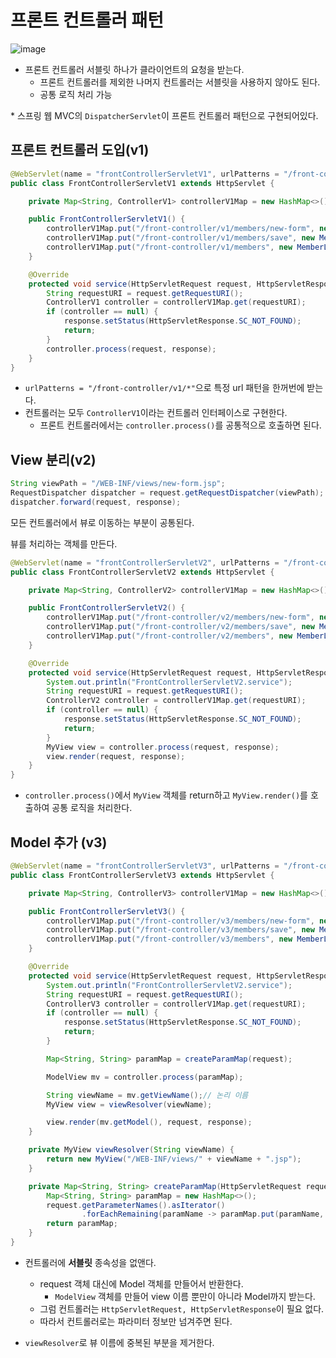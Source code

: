 # 프론트 컨트롤러 패턴

![image](https://user-images.githubusercontent.com/52124204/131318539-234704bb-001d-4c7d-b228-9199873b31fc.png)

- 프론트 컨트롤러 서블릿 하나가 클라이언트의 요청을 받는다.
  - 프론트 컨트롤러를 제외한 나머지 컨트롤러는 서블릿을 사용하지 않아도 된다.
  - 공통 로직 처리 가능

\* 스프링 웹 MVC의 `DispatcherServlet`이 프론트 컨트롤러 패턴으로 구현되어있다.



## 프론트 컨트롤러 도입(v1)

```java
@WebServlet(name = "frontControllerServletV1", urlPatterns = "/front-controller/v1/*")
public class FrontControllerServletV1 extends HttpServlet {

    private Map<String, ControllerV1> controllerV1Map = new HashMap<>();

    public FrontControllerServletV1() {
        controllerV1Map.put("/front-controller/v1/members/new-form", new MemberFormControllerV1());
        controllerV1Map.put("/front-controller/v1/members/save", new MemberSaveControllerV1());
        controllerV1Map.put("/front-controller/v1/members", new MemberListControllerV1());
    }

    @Override
    protected void service(HttpServletRequest request, HttpServletResponse response) throws ServletException, IOException {
        String requestURI = request.getRequestURI();
        ControllerV1 controller = controllerV1Map.get(requestURI);
        if (controller == null) {
            response.setStatus(HttpServletResponse.SC_NOT_FOUND);
            return;
        }
        controller.process(request, response);
    }
}

```

- `urlPatterns = "/front-controller/v1/*"`으로 특정 url 패턴을 한꺼번에 받는다.
- 컨트롤러는 모두 `ControllerV1`이라는 컨트롤러 인터페이스로 구현한다.
  - 프론트 컨트롤러에서는 `controller.process()`를 공통적으로 호출하면 된다.

## View 분리(v2)

```java
String viewPath = "/WEB-INF/views/new-form.jsp";
RequestDispatcher dispatcher = request.getRequestDispatcher(viewPath);
dispatcher.forward(request, response);
```

모든 컨트롤러에서 뷰로 이동하는 부분이 공통된다.

뷰를 처리하는 객체를 만든다.

```java
@WebServlet(name = "frontControllerServletV2", urlPatterns = "/front-controller/v2/*")
public class FrontControllerServletV2 extends HttpServlet {

    private Map<String, ControllerV2> controllerV1Map = new HashMap<>();

    public FrontControllerServletV2() {
        controllerV1Map.put("/front-controller/v2/members/new-form", new MemberFormControllerV2());
        controllerV1Map.put("/front-controller/v2/members/save", new MemberSaveControllerV2());
        controllerV1Map.put("/front-controller/v2/members", new MemberListControllerV2());
    }

    @Override
    protected void service(HttpServletRequest request, HttpServletResponse response) throws ServletException, IOException {
        System.out.println("FrontControllerServletV2.service");
        String requestURI = request.getRequestURI();
        ControllerV2 controller = controllerV1Map.get(requestURI);
        if (controller == null) {
            response.setStatus(HttpServletResponse.SC_NOT_FOUND);
            return;
        }
        MyView view = controller.process(request, response);
        view.render(request, response);
    }
}

```

- `controller.process()`에서 `MyView` 객체를 return하고 `MyView.render()`를 호출하여 공통 로직을 처리한다.



## Model 추가 (v3)

```java
@WebServlet(name = "frontControllerServletV3", urlPatterns = "/front-controller/v3/*")
public class FrontControllerServletV3 extends HttpServlet {

    private Map<String, ControllerV3> controllerV1Map = new HashMap<>();

    public FrontControllerServletV3() {
        controllerV1Map.put("/front-controller/v3/members/new-form", new MemberFormControllerV3());
        controllerV1Map.put("/front-controller/v3/members/save", new MemberSaveControllerV3());
        controllerV1Map.put("/front-controller/v3/members", new MemberListControllerV3());
    }

    @Override
    protected void service(HttpServletRequest request, HttpServletResponse response) throws ServletException, IOException {
        System.out.println("FrontControllerServletV2.service");
        String requestURI = request.getRequestURI();
        ControllerV3 controller = controllerV1Map.get(requestURI);
        if (controller == null) {
            response.setStatus(HttpServletResponse.SC_NOT_FOUND);
            return;
        }

        Map<String, String> paramMap = createParamMap(request);

        ModelView mv = controller.process(paramMap);

        String viewName = mv.getViewName();// 논리 이름
        MyView view = viewResolver(viewName);

        view.render(mv.getModel(), request, response);
    }

    private MyView viewResolver(String viewName) {
        return new MyView("/WEB-INF/views/" + viewName + ".jsp");
    }

    private Map<String, String> createParamMap(HttpServletRequest request) {
        Map<String, String> paramMap = new HashMap<>();
        request.getParameterNames().asIterator()
                .forEachRemaining(paramName -> paramMap.put(paramName, request.getParameter(paramName)));
        return paramMap;
    }
}
```

- 컨트롤러에 **서블릿** 종속성을 없앤다.

  - request 객체 대신에 Model 객체를 만들어서 반환한다.
    - `ModelView` 객체를 만들어 view 이름 뿐만이 아니라 Model까지 받는다.
  - 그럼 컨트롤러는 `HttpServletRequest, HttpServletResponse`이 필요 없다.
  - 따라서 컨트롤러로는 파라미터 정보만 넘겨주면 된다. 

- `viewResolver`로 뷰 이름에 중복된 부분을 제거한다.

  